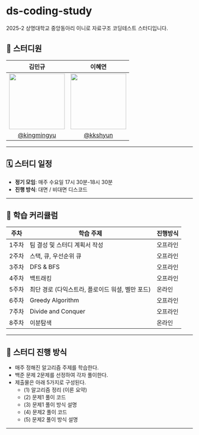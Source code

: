 # ds-coding-study
2025-2 상명대학교 중앙동아리 이니로 자료구조 코딩테스트 스터디입니다.

## 👥 스터디원

| 김민규 | 이혜연 |
|:------:|:------:|
| <img src="https://github.com/kingmingyu.png" width="150" height="150" /> | <img src="https://github.com/hyperon-hyeon.png" width="150" height="150" /> 
| [@kingmingyu](https://github.com/kingmingyu) | [@kkshyun](https://github.com/hyperon-hyeon) |

---

## 🗓️ 스터디 일정

- **정기 모임**: 매주 수요일 17시 30분-18시 30분
- **진행 방식**: 대면 / 비대면 디스코드

---

## 📖 학습 커리큘럼

| **주차** | **학습 주제**                   | **진행방식** |
| ------ | ----------------------------- | ------- |
| 1주차    | 팀 결성 및 스터디 계획서 작성         | 오프라인     |
| 2주차    | 스택, 큐, 우선순위 큐                 | 오프라인     |
| 3주차    | DFS & BFS                     | 오프라인     |
| 4주차    | 백트래킹                          | 오프라인     |
| 5주차    | 최단 경로 (다익스트라, 플로이드 워셜, 벨만 포드) | 온라인     |
| 6주차    | Greedy Algorithm              | 오프라인     |
| 7주차    | Divide and Conquer            | 오프라인     |
| 8주차    | 이분탐색                          | 온라인     |


---

## 🧭 스터디 진행 방식

- 매주 정해진 알고리즘 주제를 학습한다.
- 백준 문제 2문제를 선정하여 각자 풀이한다.
- 제출물은 아래 5가지로 구성된다.
    - (1) 알고리즘 정리 (이론 요약)
    - (2) 문제1 풀이 코드
    - (3) 문제1 풀이 방식 설명
    - (4) 문제2 풀이 코드
    - (5) 문제2 풀이 방식 설명
      
---
